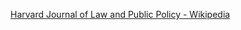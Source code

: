﻿[Harvard Journal of Law and Public Policy - Wikipedia](https://en.wikipedia.org/wiki/Harvard_Journal_of_Law_and_Public_Policy)